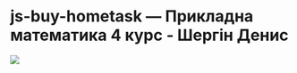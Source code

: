 # js-buy-hometask — Прикладна математика 4 курс - Шергін Денис

![](http://i.imgur.com/wLqW76I.png)

